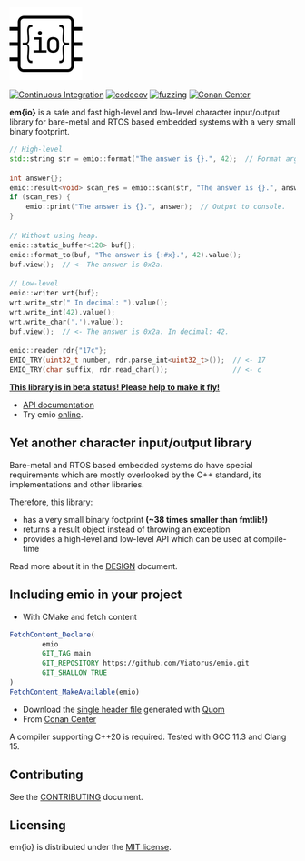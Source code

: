 ![logo](docs/res/logo.png)

[![Continuous Integration](https://github.com/Viatorus/emio/actions/workflows/ci.yml/badge.svg)](https://github.com/Viatorus/emio/actions/workflows/ci.yml)
[![codecov](https://codecov.io/gh/Viatorus/emio/branch/main/graph/badge.svg?token=7BQFK1PNLX)](https://codecov.io/gh/Viatorus/emio)
[![fuzzing](https://img.shields.io/badge/AFL++-fuzzing-green)](https://github.com/Viatorus/emio/tree/test/fuzzy_format/test/fuzzing)
[![Conan Center](https://img.shields.io/conan/v/emio)](https://conan.io/center/recipes/emio)

**em{io}** is a safe and fast high-level and low-level character input/output library for bare-metal and RTOS based
embedded systems with a very small binary footprint.

```cpp
// High-level
std::string str = emio::format("The answer is {}.", 42);  // Format argument.

int answer{};
emio::result<void> scan_res = emio::scan(str, "The answer is {}.", answer);  // Scan input string.
if (scan_res) {
    emio::print("The answer is {}.", answer);  // Output to console.
}

// Without using heap.
emio::static_buffer<128> buf{}; 
emio::format_to(buf, "The answer is {:#x}.", 42).value();
buf.view();  // <- The answer is 0x2a.

// Low-level
emio::writer wrt{buf};
wrt.write_str(" In decimal: ").value();
wrt.write_int(42).value();
wrt.write_char('.').value();
buf.view();  // <- The answer is 0x2a. In decimal: 42.

emio::reader rdr{"17c"};
EMIO_TRY(uint32_t number, rdr.parse_int<uint32_t>());  // <- 17
EMIO_TRY(char suffix, rdr.read_char());                // <- c
```

[**This library is in beta status! Please help to make it fly!**](https://github.com/Viatorus/emio/milestone/1)

* [API documentation](docs/API.md)
* Try emio [online](https://godbolt.org/z/o5M7cE6M8).

## Yet another character input/output library  

Bare-metal and RTOS based embedded systems do have special requirements which are mostly overlooked by the C++ standard,
its implementations and other libraries.

Therefore, this library:

* has a very small binary footprint **(~38 times smaller than fmtlib!)**
* returns a result object instead of throwing an exception
* provides a high-level and low-level API which can be used at compile-time

Read more about it in the [DESIGN](docs/DESIGN.md) document.

## Including emio in your project

- With CMake and fetch content

```cmake
FetchContent_Declare(
        emio
        GIT_TAG main
        GIT_REPOSITORY https://github.com/Viatorus/emio.git
        GIT_SHALLOW TRUE
)
FetchContent_MakeAvailable(emio)
```

- Download the [single header file](https://viatorus.github.io/emio/) generated with [Quom](https://github.com/Viatorus/quom)
- From [Conan Center](https://conan.io/center/recipes/emio)

A compiler supporting C++20 is required. Tested with GCC 11.3 and Clang 15.

## Contributing

See the [CONTRIBUTING](docs/CONTRIBUTING.md) document.

## Licensing

em{io} is distributed under the [MIT license](LICENSE.md).
